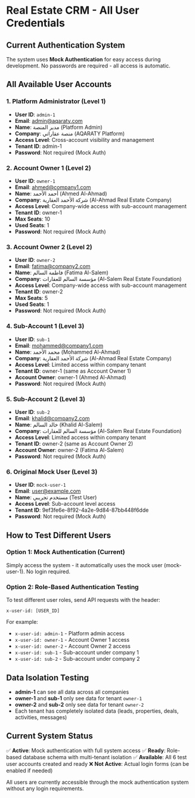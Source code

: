 # Real Estate CRM - All User Credentials

## Current Authentication System

The system uses **Mock Authentication** for easy access during development. No passwords are required - all access is automatic.

## All Available User Accounts

### 1. Platform Administrator (Level 1)
- **User ID**: `admin-1`
- **Email**: admin@aqaraty.com
- **Name**: مدير المنصة (Platform Admin)
- **Company**: منصة عقاراتي (AQARATY Platform)
- **Access Level**: Cross-account visibility and management
- **Tenant ID**: admin-1
- **Password**: Not required (Mock Auth)

### 2. Account Owner 1 (Level 2) 
- **User ID**: `owner-1`
- **Email**: ahmed@company1.com
- **Name**: أحمد الأحمد (Ahmed Al-Ahmad)
- **Company**: شركة الأحمد العقارية (Al-Ahmad Real Estate Company)
- **Access Level**: Company-wide access with sub-account management
- **Tenant ID**: owner-1
- **Max Seats**: 10
- **Used Seats**: 1
- **Password**: Not required (Mock Auth)

### 3. Account Owner 2 (Level 2)
- **User ID**: `owner-2`  
- **Email**: fatima@company2.com
- **Name**: فاطمة السالم (Fatima Al-Salem)
- **Company**: مؤسسة السالم للعقارات (Al-Salem Real Estate Foundation)
- **Access Level**: Company-wide access with sub-account management
- **Tenant ID**: owner-2
- **Max Seats**: 5
- **Used Seats**: 1
- **Password**: Not required (Mock Auth)

### 4. Sub-Account 1 (Level 3)
- **User ID**: `sub-1`
- **Email**: mohammed@company1.com
- **Name**: محمد الأحمد (Mohammed Al-Ahmad)
- **Company**: شركة الأحمد العقارية (Al-Ahmad Real Estate Company)
- **Access Level**: Limited access within company tenant
- **Tenant ID**: owner-1 (same as Account Owner 1)
- **Account Owner**: owner-1 (Ahmed Al-Ahmad)
- **Password**: Not required (Mock Auth)

### 5. Sub-Account 2 (Level 3)
- **User ID**: `sub-2`
- **Email**: khalid@company2.com  
- **Name**: خالد السالم (Khalid Al-Salem)
- **Company**: مؤسسة السالم للعقارات (Al-Salem Real Estate Foundation)
- **Access Level**: Limited access within company tenant
- **Tenant ID**: owner-2 (same as Account Owner 2)
- **Account Owner**: owner-2 (Fatima Al-Salem)
- **Password**: Not required (Mock Auth)

### 6. Original Mock User (Level 3)
- **User ID**: `mock-user-1`
- **Email**: user@example.com
- **Name**: مستخدم تجريبي (Test User)
- **Access Level**: Sub-account level access
- **Tenant ID**: 9ef3fe6e-8f92-4a2e-9d84-87bb448f6dde
- **Password**: Not required (Mock Auth)

## How to Test Different Users

### Option 1: Mock Authentication (Current)
Simply access the system - it automatically uses the mock user (mock-user-1). No login required.

### Option 2: Role-Based Authentication Testing
To test different user roles, send API requests with the header:
```
x-user-id: [USER_ID]
```

For example:
- `x-user-id: admin-1` - Platform admin access
- `x-user-id: owner-1` - Account Owner 1 access  
- `x-user-id: owner-2` - Account Owner 2 access
- `x-user-id: sub-1` - Sub-account under company 1
- `x-user-id: sub-2` - Sub-account under company 2

## Data Isolation Testing

- **admin-1** can see all data across all companies
- **owner-1** and **sub-1** only see data for tenant `owner-1`
- **owner-2** and **sub-2** only see data for tenant `owner-2`
- Each tenant has completely isolated data (leads, properties, deals, activities, messages)

## Current System Status

✅ **Active**: Mock authentication with full system access
✅ **Ready**: Role-based database schema with multi-tenant isolation
✅ **Available**: All 6 test user accounts created and ready
❌ **Not Active**: Actual login forms (can be enabled if needed)

All users are currently accessible through the mock authentication system without any login requirements.